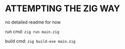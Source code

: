 # ATTEMPTING THE ZIG WAY

no detailed readme for now

run cmd: `zig run main.zig`

build cmd: `zig build-exe main.zig`

